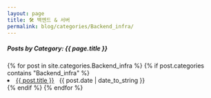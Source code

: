 ```yaml
---
layout: page
title: 🛠️ 백엔드 & 서버
permalink: blog/categories/Backend_infra/
---
```


<h5>Posts by Category: {{ page.title }}</h5>

<div class="card" style="width: 100%; max-width: 900px; margin: 0 auto;">
  {% for post in site.categories.Backend_infra %}
    {% if post.categories contains "Backend_infra" %}
      <li class="category-posts">
        <a href="{{ post.url }}">{{ post.title }}</a>
        &nbsp;
        <span>{{ post.date | date_to_string }}</span>
      </li>
    {% endif %}
  {% endfor %}
</div>
